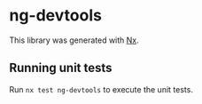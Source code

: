 # ng-devtools

This library was generated with [Nx](https://nx.dev).

## Running unit tests

Run `nx test ng-devtools` to execute the unit tests.
